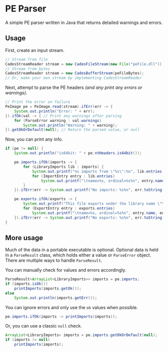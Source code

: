 # PE Parser

A simple PE parser written in Java that returns detailed warnings and errors.

## Usage

First, create an input stream.

```java
// Stream from file
CadesStreamReader stream = new CadesFileStream(new File("peFile.dll"));
// Stream from bytes
CadesStreamReader stream = new CadesBufferStream(peFileBytes);
// Or, make your own stream by implementing CadesStreamReader
```

Next, attempt to parse the PE headers _(and any print any errors or warnings)_.

```java
// Print the error on failure
PeImage pe = PeImage.read(stream).ifErr(err -> {
    System.out.println("Error: " + err);
}).ifOk(val -> { // Print any warnings after parsing
    for (ParseError warning : val.warnings)
        System.out.println("Warning: " + warning);
}).getOkOrDefault(null); // Return the parsed value, or null
```

Now, you can print any info.

```java
if (pe != null) {
    System.out.println("is64bit: " + pe.ntHeaders.is64bit());

    pe.imports.ifOk(imports -> {
        for (LibraryImports lib : imports) {
            System.out.printf("%s imports from \"%s\":%n", lib.entries.size(), lib.name);
            for (ImportEntry entry : lib.entries)
                System.out.printf("\tname=%s, ordinal=%s%n", entry.name, entry.ordinal);
        }
    }).ifErr(err -> System.out.printf("No imports: %s%n", err.toString()));

    pe.exports.ifOk(exports -> {
        System.out.printf("This file exports under the library name \"%s\"%n", exports.name);
        for (ExportEntry entry : exports.entries)
            System.out.printf("\tname=%s, ordinal=%s%n", entry.name, entry.ordinal);
    }).ifErr(err -> System.out.printf("No exports: %s%n", err.toString()));
}
```

## More usage

Much of the data in a portable executable is optional.
Optional data is held in a `ParseResult` class,
which holds either a value or `ParseError` object.
There are multiple ways to handle `ParseResult`.

You can manually check for values and errors accordingly.

```java
ParseResult<ArrayList<LibraryImports>> imports = pe.imports;
if (imports.isOk())
    printImports(imports.getOk());
else
    System.out.println(imports.getErr());
```

You can ignore errors and only use the `ok` values when possible.

```java
pe.imports.ifOk(imports -> printImports(imports));
```

Or, you can use a classic `null` check.

```java
ArrayList<LibraryImports> imports = pe.imports.getOkOrDefault(null);
if (imports != null)
    printImports(imports);
```